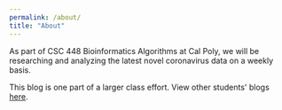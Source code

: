 ```yaml
---
permalink: /about/
title: "About"
---
```


As part of CSC 448 Bioinformatics Algorithms at Cal Poly, we will be researching and analyzing the latest novel coronavirus data on a weekly basis.

This blog is one part of a larger class effort. View other students' blogs [here](https://anderson-github-classroom.github.io/csc-448-project/).

